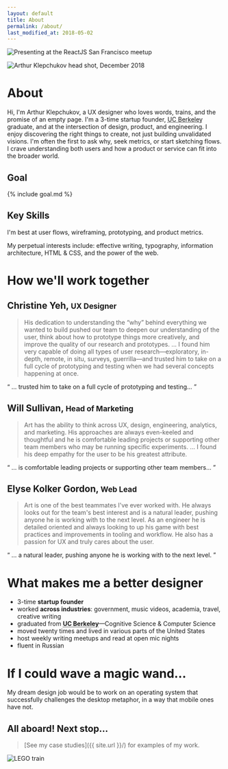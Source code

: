 ```yaml
---
layout: default
title: About
permalink: /about/
last_modified_at: 2018-05-02
---
```


<img
  src="{{ site.url }}/assets/art-presenting-slim.jpg"
  alt="Presenting at the ReactJS San Francisco meetup"
  id="hero"
  class="not-mobile"
  />

<img
  class="head-shot"
  src="{{ site.url }}/assets/2019-AVK-square.jpg"
  alt="Arthur Klepchukov head shot, December 2018" />

# About

Hi, I'm Arthur Klepchukov, a UX designer who loves words, trains, and the promise of an empty page. I'm a 3-time startup founder, <abbr title="University of California, Berkeley">UC Berkeley</abbr> graduate, and at the intersection of design, product, and engineering. I enjoy discovering the right things to create, not just building unvalidated visions. I'm often the first to ask why, seek metrics, or start sketching flows. I crave understanding both users and how a product or service can fit into the broader world.

## Goal

{% include goal.md %}

## Key Skills

I'm best at user flows, wireframing, prototyping, and product metrics.

My perpetual interests include: effective writing, typography, information architecture, HTML & CSS, and the power of the web.

<a name="testimonials"></a>
# How we'll work together

## Christine Yeh, <small>UX Designer</small>

<div class="testimonial">
  <blockquote cite="https://www.linkedin.com/in/hichristineyeh/">
    <p>
      His dedication to understanding the &ldquo;why&rdquo; behind everything we wanted to build pushed our team to deepen our understanding of the user, think about how to prototype things more creatively, and improve the quality of our research and prototypes. &hellip; I found him very capable of doing all types of user research&mdash;exploratory, in-depth, remote, in situ, surveys, guerrilla&mdash;and trusted him to take on a full cycle of prototyping and testing when we had several concepts happening at once.
    </p>
  </blockquote>

  <q class="testimonial__pullquote">
    &hellip; trusted him to take on a full cycle of prototyping and testing&hellip;
  </q>
</div>

## Will Sullivan, <small>Head of Marketing</small>

<div class="testimonial">
  <blockquote cite="https://www.linkedin.com/in/wb-sullivan/">
    <p>
      Art has the ability to think across UX, design, engineering, analytics, and marketing. His approaches are always even-keeled and thoughtful and he is comfortable leading projects or supporting other team members who may be running specific experiments. &hellip; I found his deep empathy for the user to be his greatest attribute.
    </p>
  </blockquote>

  <q class="testimonial__pullquote">
    &hellip; is comfortable leading projects or supporting other team members&hellip;
  </q>
</div>

## Elyse Kolker Gordon, <small>Web Lead</small>

<div class="testimonial">
  <blockquote cite="https://www.linkedin.com/in/elyse-kolker-gordon/">
    <p>
      Art is one of the best teammates I&apos;ve ever worked with. He always looks out for the team&apos;s best interest and is a natural leader, pushing anyone he is working with to the next level. As an engineer he is detailed oriented and always looking to up his game with best practices and improvements in tooling and workflow. He also has a passion for UX and truly cares about the user.
    </p>
  </blockquote>

  <q class="testimonial__pullquote">
    &hellip; a natural leader, pushing anyone he is working with to the next level.
  </q>
</div>

# What makes me a better designer
* 3-time **startup founder**
* worked **across industries**: government, music videos, academia, travel, creative writing
* graduated from **<abbr title="University of California, Berkeley">UC Berkeley</abbr>**—Cognitive Science & Computer Science
* moved twenty times and lived in various parts of the United States
* host weekly writing meetups and read at open mic nights
* fluent in Russian

# If I could wave a magic wand&hellip;
My dream design job would be to work on an operating system that successfully challenges the desktop metaphor, in a way that mobile ones have not.

## All aboard! Next stop&hellip;

> [See my case studies]({{ site.url }}/) for examples of my work.

<img
  alt="LEGO train"
  src="{{ site.url }}/assets/lego-train.jpg"
/>

